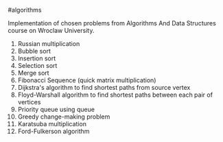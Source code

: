 #algorithms

Implementation of chosen problems from Algorithms And Data Structures course on Wroclaw University.

1. Russian multiplication
2. Bubble sort
3. Insertion sort
4. Selection sort
5. Merge sort
6. Fibonacci Sequence (quick matrix multiplication)
7. Dijkstra's algorithm to find shortest paths from source vertex
8. Floyd-Warshall algorithm to find shortest paths between each pair of vertices
9. Priority queue using queue
10. Greedy change-making problem
11. Karatsuba multiplication
12. Ford-Fulkerson algorithm